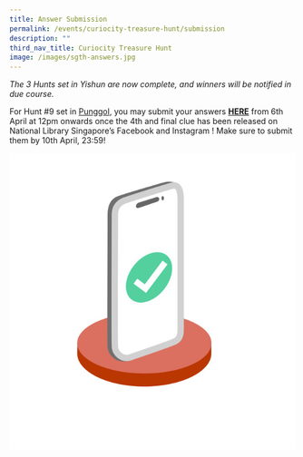 ```yaml
---
title: Answer Submission
permalink: /events/curiocity-treasure-hunt/submission
description: ""
third_nav_title: Curiocity Treasure Hunt
image: /images/sgth-answers.jpg
---
```

*The 3 Hunts set in Yishun are now complete, and winners will be notified in due course.* 

For Hunt #9 set in [Punggol](https://curiocity.nlb.gov.sg/events/curiocity-treasure-hunt/hunt-dates), you may submit your answers [**HERE**](https://go.gov.sg/curiocity-treasurehuntsubmission) from 6th April at 12pm onwards once the 4th and final clue has been released on National Library Singapore’s Facebook and Instagram ! Make sure to submit them by 10th April, 23:59!

<div>
<div class="row is-multiline">
    <div class="col is-half-desktop is-half-tablet">
<img src="/images/sgth-answers.jpg" alt="answers">
</div>
	<div class="col is-half-desktop is-half-tablet"></div>
</div>    
</div>